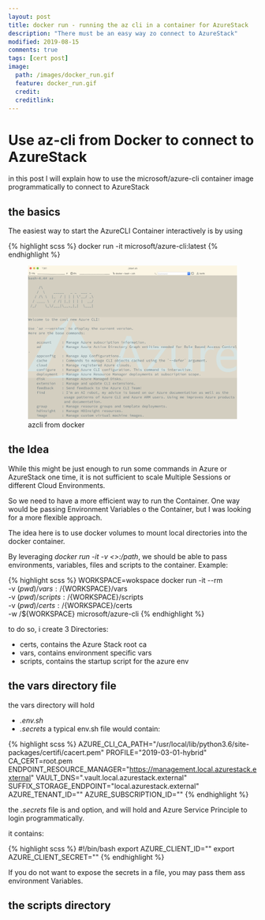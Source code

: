```yaml
---
layout: post
title: docker run - running the az cli in a container for AzureStack
description: "There must be an easy way zo connect to AzureStack"
modified: 2019-08-15
comments: true
tags: [cert post]
image:
  path: /images/docker_run.gif
  feature: docker_run.gif
  credit: 
  creditlink: 
---
```


# Use az-cli from Docker to connect to AzureStack

in this post I will explain how to use the microsoft/azure-cli container image programmatically to connect to AzureStack

## the basics

The easiest way to start the AzureCLI Container interactively is by using

{% highlight scss %}
docker run -it microsoft/azure-cli:latest
{% endhighlight %}

<figure class="half">
	<img src="/images/azcli_docker.png" alt="">
	<figcaption>azcli from docker</figcaption>
</figure>


## the Idea
While this might be just enough to run some commands in Azure or AzureStack one time, it is not sufficient to scale Multiple Sessions or different Cloud Environments.

So we need to have a more efficient way to run the Container.
One way would be passing Environment Variables o the Container, but I was looking for a more flexible approach.

The idea here is to use docker volumes to mount local directories into the docker container.

By leveraging *docker run -it -v <<volume>>:/path*, we should be able to pass environments, variables, files  and scripts to the container.
Example:

{% highlight scss %}
WORKSPACE=wokspace
docker run -it --rm \
    -v $(pwd)/vars:/${WORKSPACE}/vars \
    -v $(pwd)/scripts:/${WORKSPACE}/scripts \
    -v $(pwd)/certs:/${WORKSPACE}/certs \
    -w /${WORKSPACE} microsoft/azure-cli
{% endhighlight %}

to do so, i create 3 Directories:
- certs, contains the Azure Stack root ca 
- vars, contains environment specific vars
- scripts, contains the startup script for the azure env

## the vars directory file
the vars directory will hold
- *.env.sh*
- *.secrets*
a typical env.sh file would contain:

{% highlight scss %}
AZURE_CLI_CA_PATH="/usr/local/lib/python3.6/site-packages/certifi/cacert.pem"
PROFILE="2019-03-01-hybrid"
CA_CERT=root.pem
ENDPOINT_RESOURCE_MANAGER="https://management.local.azurestack.external"
VAULT_DNS=".vault.local.azurestack.external"
SUFFIX_STORAGE_ENDPOINT="local.azurestack.external"
AZURE_TENANT_ID=""
AZURE_SUBSCRIPTION_ID=""
{% endhighlight %}

the *.secrets* file is and option, and  will hold and Azure Service Principle to login programmatically.

it contains:

{% highlight scss %}
#!/bin/bash
export AZURE_CLIENT_ID=""
export AZURE_CLIENT_SECRET=""
{% endhighlight %}

If you do not want to expose the secrets in a file, you may pass them ass environment Variables.

## the scripts directory
